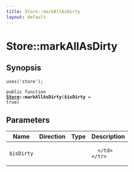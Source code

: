 ```yaml
---
title: Store::markAllAsDirty
layout: default
---
```


# Store::markAllAsDirty

## Synopsis

<code>uses('store');</code>

<code>public function <b><a href="Store">Store</a>::markAllAsDirty</b>(<b>$isDirty</b> = true)</code>

## Parameters

<table>
  <thead>
    <tr>
      <th>Name</th>
      <th>Direction</th>
      <th>Type</th>
      <th>Description</th>
    </tr>
  </thead>
  <tbody>
    <tr>
      <td><code>$isDirty</code>
      <td><i></i></td>
      <td></td>
      <td>

      </td>
    </tr>
  </tbody>
</table>

